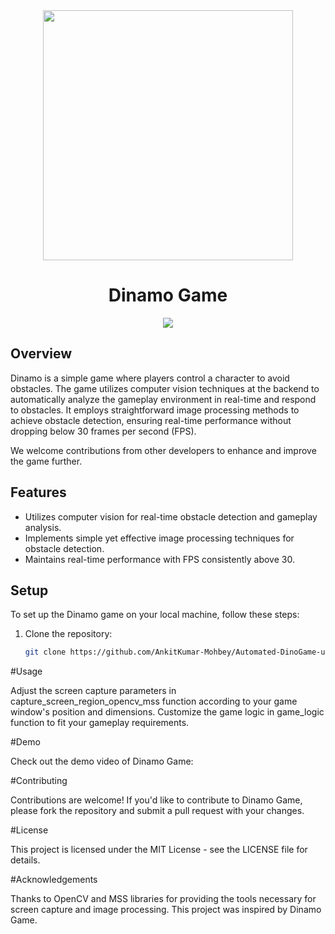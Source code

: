 <div align="center">
  <img src="https://github.com/AnkitKumar-Mohbey/github-header-image.png/blob/main/ddino.jpg" width="400" height="400">
</div>

<h1 align="center">Dinamo Game</h1>

<p align="center">
  <img src="https://www.example.com/demo.gif">
</p>

## Overview

Dinamo is a simple game where players control a character to avoid obstacles. The game utilizes computer vision techniques at the backend to automatically analyze the gameplay environment in real-time and respond to obstacles. It employs straightforward image processing methods to achieve obstacle detection, ensuring real-time performance without dropping below 30 frames per second (FPS).

We welcome contributions from other developers to enhance and improve the game further.

## Features

- Utilizes computer vision for real-time obstacle detection and gameplay analysis.
- Implements simple yet effective image processing techniques for obstacle detection.
- Maintains real-time performance with FPS consistently above 30.

## Setup

To set up the Dinamo game on your local machine, follow these steps:

1. Clone the repository:

   ```bash
   git clone https://github.com/AnkitKumar-Mohbey/Automated-DinoGame-usingComputerVision

#Usage
<p>
Adjust the screen capture parameters in capture_screen_region_opencv_mss function according to your game window's position and dimensions.
Customize the game logic in game_logic function to fit your gameplay requirements.
</p>

#Demo
<p>Check out the demo video of Dinamo Game:</p>

#Contributing
<p>Contributions are welcome! If you'd like to contribute to Dinamo Game, please fork the repository and submit a pull request with your changes.
</p>
#License
<p>
This project is licensed under the MIT License - see the LICENSE file for details.
</p>
#Acknowledgements
<p>Thanks to OpenCV and MSS libraries for providing the tools necessary for screen capture and image processing.
This project was inspired by Dinamo Game.
</p>
